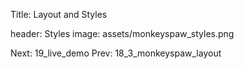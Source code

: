 Title: Layout and Styles

<!-- A presentation slide with an image that takes up most of the screen -->
header: Styles
image: assets/monkeyspaw_styles.png

Next: 19_live_demo
Prev: 18_3_monkeyspaw_layout
